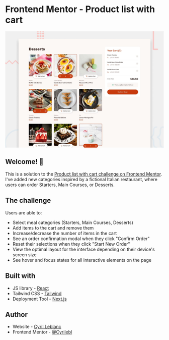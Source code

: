 # Frontend Mentor - Product list with cart

![Design preview for the Product list with cart coding challenge](./preview.jpg)

## Welcome! 👋

This is a solution to the [Product list with cart challenge on Frontend Mentor](https://www.frontendmentor.io/challenges/product-list-with-cart-5MmqLVAp_d).
I've added new categories inspired by a fictional Italian restaurant, where users can order Starters, Main Courses, or Desserts.

## The challenge

Users are able to:

- Select meal categories (Starters, Main Courses, Desserts)
- Add items to the cart and remove them
- Increase/decrease the number of items in the cart
- See an order confirmation modal when they click "Confirm Order"
- Reset their selections when they click "Start New Order"
- View the optimal layout for the interface depending on their device's screen size
- See hover and focus states for all interactive elements on the page

## Built with

- JS library - [React](https://reactjs.org/)
- Tailwind CSS - [Tailwind](https://tailwindcss.com/)
- Deployment Tool - [Next.js](https://nextjs.org/)

## Author

- Website - [Cyril Leblanc](https://portfolio-cyrileblanc.netlify.app/)
- Frontend Mentor - [@Cyrilebl](https://www.frontendmentor.io/profile/Cyrilebl)
